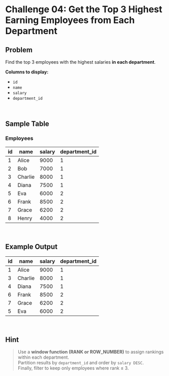 # Challenge 04: Get the Top 3 Highest Earning Employees from Each Department  

## Problem  
Find the top 3 employees with the highest salaries **in each department**.  

**Columns to display:**  
- `id`  
- `name`  
- `salary`  
- `department_id`  

</br>

## Sample Table  

### Employees  
| id  | name     | salary | department_id |  
|-----|----------|--------|---------------|  
| 1   | Alice    | 9000   | 1             |  
| 2   | Bob      | 7000   | 1             |  
| 3   | Charlie  | 8000   | 1             |  
| 4   | Diana    | 7500   | 1             |  
| 5   | Eva      | 6000   | 2             |  
| 6   | Frank    | 8500   | 2             |  
| 7   | Grace    | 6200   | 2             |  
| 8   | Henry    | 4000   | 2             |  

</br>

## Example Output  
| id  | name     | salary | department_id |  
|-----|----------|--------|---------------|  
| 1   | Alice    | 9000   | 1             |  
| 3   | Charlie  | 8000   | 1             |  
| 4   | Diana    | 7500   | 1             |  
| 6   | Frank    | 8500   | 2             |  
| 7   | Grace    | 6200   | 2             |  
| 5   | Eva      | 6000   | 2             |  

</br>

## Hint  
> Use a **window function (RANK or ROW_NUMBER)** to assign rankings within each department.  
> Partition results by `department_id` and order by `salary DESC`.  
> Finally, filter to keep only employees where rank ≤ 3.  
